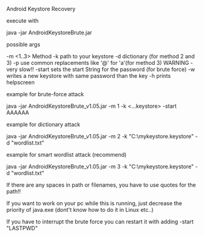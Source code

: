 
Android Keystore Recovery


execute with

java -jar AndroidKeystoreBrute.jar <args>

possible args

-m <1..3> Method -k <path> path to your keystore -d <path> dictionary (for method 2 and 3) -p use common replacements like '@' for 'a'(for method 3) WARNING - very slow!! -start <String> sets the start String for the password (for brute force) -w writes a new keystore with same password than the key -h prints helpscreen

example for brute-force attack

java -jar AndroidKeystoreBrute_v1.05.jar -m 1 -k <...keystore> -start AAAAAA

example for dictionary attack

java -jar AndroidKeystoreBrute_v1.05.jar -m 2 -k "C:\\mykeystore.keystore" -d "wordlist.txt"

example for smart wordlist attack (recommend)

java -jar AndroidKeystoreBrute_v1.05.jar -m 3 -k "C:\\mykeystore.keystore" -d "wordlist.txt"

If there are any spaces in path or filenames, you have to use quotes for the path!!

If you want to work on your pc while this is running, just decrease the priority of java.exe (dont't know how to do it in Linux etc..)

If you have to interrupt the brute force you can restart it with adding -start "LASTPWD"
